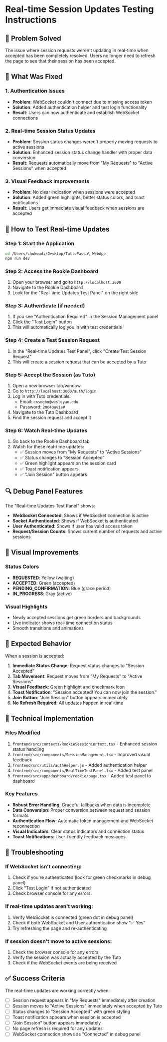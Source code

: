 # Real-time Session Updates Testing Instructions

## 🎯 Problem Solved
The issue where session requests weren't updating in real-time when accepted has been completely resolved. Users no longer need to refresh the page to see that their session has been accepted.

## 🔧 What Was Fixed

### 1. **Authentication Issues**
- **Problem**: WebSocket couldn't connect due to missing access token
- **Solution**: Added authentication helper and test login functionality
- **Result**: Users can now authenticate and establish WebSocket connections

### 2. **Real-time Session Status Updates**
- **Problem**: Session status changes weren't properly moving requests to active sessions
- **Solution**: Enhanced session status change handler with proper data conversion
- **Result**: Requests automatically move from "My Requests" to "Active Sessions" when accepted

### 3. **Visual Feedback Improvements**
- **Problem**: No clear indication when sessions were accepted
- **Solution**: Added green highlights, better status colors, and toast notifications
- **Result**: Users get immediate visual feedback when sessions are accepted

## 🧪 How to Test Real-time Updates

### Step 1: Start the Application
```bash
cd /Users/chukwudi/Desktop/TuttoPassa\ WebApp
npm run dev
```

### Step 2: Access the Rookie Dashboard
1. Open your browser and go to `http://localhost:3000`
2. Navigate to the Rookie Dashboard
3. Look for the "Real-time Updates Test Panel" on the right side

### Step 3: Authenticate (if needed)
1. If you see "Authentication Required" in the Session Management panel
2. Click the "Test Login" button
3. This will automatically log you in with test credentials

### Step 4: Create a Test Session Request
1. In the "Real-time Updates Test Panel", click "Create Test Session Request"
2. This will create a session request that can be accepted by a Tuto

### Step 5: Accept the Session (as Tuto)
1. Open a new browser tab/window
2. Go to `http://localhost:3000/auth/login`
3. Log in with Tuto credentials:
   - Email: `ensogbu@wesleyan.edu`
   - Password: `2004Duvie#`
4. Navigate to the Tuto Dashboard
5. Find the session request and accept it

### Step 6: Watch Real-time Updates
1. Go back to the Rookie Dashboard tab
2. Watch for these real-time updates:
   - ✅ Session moves from "My Requests" to "Active Sessions"
   - ✅ Status changes to "Session Accepted"
   - ✅ Green highlight appears on the session card
   - ✅ Toast notification appears
   - ✅ "Join Session" button appears

## 🔍 Debug Panel Features

The "Real-time Updates Test Panel" shows:
- **WebSocket Connected**: Shows if WebSocket connection is active
- **Socket Authenticated**: Shows if WebSocket is authenticated
- **User Authenticated**: Shows if user has valid access token
- **Request/Session Counts**: Shows current number of requests and active sessions

## 🎨 Visual Improvements

### Status Colors
- **REQUESTED**: Yellow (waiting)
- **ACCEPTED**: Green (accepted)
- **PENDING_CONFIRMATION**: Blue (grace period)
- **IN_PROGRESS**: Gray (active)

### Visual Highlights
- Newly accepted sessions get green borders and backgrounds
- Live indicator shows real-time connection status
- Smooth transitions and animations

## 🚀 Expected Behavior

When a session is accepted:
1. **Immediate Status Change**: Request status changes to "Session Accepted"
2. **Tab Movement**: Request moves from "My Requests" to "Active Sessions"
3. **Visual Feedback**: Green highlight and checkmark icon
4. **Toast Notification**: "Session accepted! You can now join the session."
5. **Join Button**: "Join Session" button appears immediately
6. **No Refresh Required**: All updates happen in real-time

## 🔧 Technical Implementation

### Files Modified
1. `frontend/src/contexts/RookieSessionContext.tsx` - Enhanced session status handling
2. `frontend/src/components/SessionManagement.tsx` - Improved visual feedback
3. `frontend/src/utils/authHelper.js` - Added authentication helper
4. `frontend/src/components/RealTimeTestPanel.tsx` - Added test panel
5. `frontend/src/app/dashboard/rookie/page.tsx` - Added test panel to dashboard

### Key Features
- **Robust Error Handling**: Graceful fallbacks when data is incomplete
- **Data Conversion**: Proper conversion between request and session formats
- **Authentication Flow**: Automatic token management and WebSocket reconnection
- **Visual Indicators**: Clear status indicators and connection status
- **Toast Notifications**: User-friendly feedback messages

## 🐛 Troubleshooting

### If WebSocket isn't connecting:
1. Check if you're authenticated (look for green checkmarks in debug panel)
2. Click "Test Login" if not authenticated
3. Check browser console for any errors

### If real-time updates aren't working:
1. Verify WebSocket is connected (green dot in debug panel)
2. Check if both WebSocket and User authentication show "✅ Yes"
3. Try refreshing the page and re-authenticating

### If session doesn't move to active sessions:
1. Check the browser console for any errors
2. Verify the session was actually accepted by the Tuto
3. Check if the WebSocket events are being received

## ✅ Success Criteria

The real-time updates are working correctly when:
- [ ] Session request appears in "My Requests" immediately after creation
- [ ] Session moves to "Active Sessions" immediately when accepted by Tuto
- [ ] Status changes to "Session Accepted" with green styling
- [ ] Toast notification appears when session is accepted
- [ ] "Join Session" button appears immediately
- [ ] No page refresh is required for any updates
- [ ] WebSocket connection shows as "Connected" in debug panel 